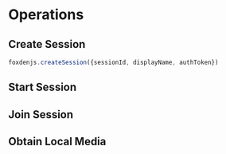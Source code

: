 # Operations
## Create Session

```javascript
foxdenjs.createSession({sessionId, displayName, authToken})
```

## Start Session
## Join Session
## Obtain Local Media

